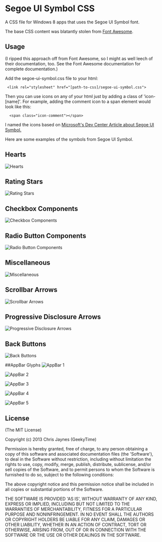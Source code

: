 # Segoe UI Symbol CSS

  A CSS file for Windows 8 apps that uses the Segoe UI Symbol font.

  The base CSS content was blatantly stolen from [Font Awesome](http://fortawesome.github.com/Font-Awesome/).

## Usage

  (I ripped this approach off from Font Awesome, so I might as well leech of their documentation, too.  See the Font Awesome documentation for complete documentation.)

  Add the segoe-ui-symbol.css file to your html:

```
 <link rel="stylesheet" href="[path-to-css]/segoe-ui-symbol.css">
```
Then you can use icons on any of your html just by adding a class of 'icon-[name]'.  For example, adding the comment icon to a span element would look like this:

```
  <span class="icon-comment"></span>
```

I named the icons based on [Microsoft's Dev Center Article about Segoe UI Symbol.](http://msdn.microsoft.com/en-us/library/windows/apps/jj841126.aspx)

Here are some examples of the symbols from Segoe UI Symbol.

## Hearts
![Hearts](http://i.msdn.microsoft.com/dynimg/IC632253.png)

## Rating Stars
![Rating Stars](http://i.msdn.microsoft.com/dynimg/IC632254.png)

## Checkbox Components
![Checkbox Components](http://i.msdn.microsoft.com/dynimg/IC632255.png)

## Radio Button Components
![Radio Button Components](http://i.msdn.microsoft.com/dynimg/IC632256.png)

## Miscellaneous
![Miscellaneous](http://i.msdn.microsoft.com/dynimg/IC632257.png)

## Scrollbar Arrows
![Scrollbar Arrows](http://i.msdn.microsoft.com/dynimg/IC632258.png)

## Progressive Disclosure Arrows
![Progressive Disclosure Arrows](http://i.msdn.microsoft.com/dynimg/IC632259.png)

## Back Buttons
![Back Buttons](http://i.msdn.microsoft.com/dynimg/IC632263.png)

##AppBar Glyphs
![AppBar 1](http://i.msdn.microsoft.com/dynimg/IC632263.png)

![AppBar 2](http://i.msdn.microsoft.com/dynimg/IC632264.png)

![AppBar 3](http://i.msdn.microsoft.com/dynimg/IC632265.png)

![AppBar 4](http://i.msdn.microsoft.com/dynimg/IC632266.png)

![AppBar 5](http://i.msdn.microsoft.com/dynimg/IC632267.png)

## License 

(The MIT License)

Copyright (c) 2013 Chris Jaynes (GeekyTime)

Permission is hereby granted, free of charge, to any person obtaining
a copy of this software and associated documentation files (the
'Software'), to deal in the Software without restriction, including
without limitation the rights to use, copy, modify, merge, publish,
distribute, sublicense, and/or sell copies of the Software, and to
permit persons to whom the Software is furnished to do so, subject to
the following conditions:

The above copyright notice and this permission notice shall be
included in all copies or substantial portions of the Software.

THE SOFTWARE IS PROVIDED 'AS IS', WITHOUT WARRANTY OF ANY KIND,
EXPRESS OR IMPLIED, INCLUDING BUT NOT LIMITED TO THE WARRANTIES OF
MERCHANTABILITY, FITNESS FOR A PARTICULAR PURPOSE AND NONINFRINGEMENT.
IN NO EVENT SHALL THE AUTHORS OR COPYRIGHT HOLDERS BE LIABLE FOR ANY
CLAIM, DAMAGES OR OTHER LIABILITY, WHETHER IN AN ACTION OF CONTRACT,
TORT OR OTHERWISE, ARISING FROM, OUT OF OR IN CONNECTION WITH THE
SOFTWARE OR THE USE OR OTHER DEALINGS IN THE SOFTWARE.